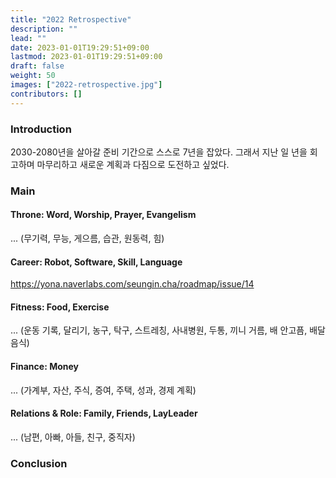 ```yaml
---
title: "2022 Retrospective"
description: ""
lead: ""
date: 2023-01-01T19:29:51+09:00
lastmod: 2023-01-01T19:29:51+09:00
draft: false
weight: 50
images: ["2022-retrospective.jpg"]
contributors: []
---
```


### Introduction

2030-2080년을 살아갈 준비 기간으로 스스로 7년을 잡았다. 그래서 지난 일 년을 회고하며 마무리하고 새로운 계획과 다짐으로 도전하고 싶었다.

### Main

#### Throne: Word, Worship, Prayer, Evangelism

... (무기력, 무능, 게으름, 습관, 원동력, 힘)

#### Career: Robot, Software, Skill, Language

https://yona.naverlabs.com/seungin.cha/roadmap/issue/14

#### Fitness: Food, Exercise

... (운동 기록, 달리기, 농구, 탁구, 스트레칭, 사내병원, 두통, 끼니 거름, 배 안고픔, 배달 음식)

#### Finance: Money

... (가계부, 자산, 주식, 증여, 주택, 성과, 경제 계획)

#### Relations & Role: Family, Friends, LayLeader

... (남편, 아빠, 아들, 친구, 중직자)

### Conclusion

